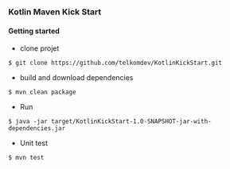 ### Kotlin Maven Kick Start

#### Getting started

- clone projet
```shell
$ git clone https://github.com/telkomdev/KotlinKickStart.git
```

- build and download dependencies
```shell
$ mvn clean package
```

- Run 
```shell
$ java -jar target/KotlinKickStart-1.0-SNAPSHOT-jar-with-dependencies.jar
```

- Unit test
```shell
$ mvn test
```